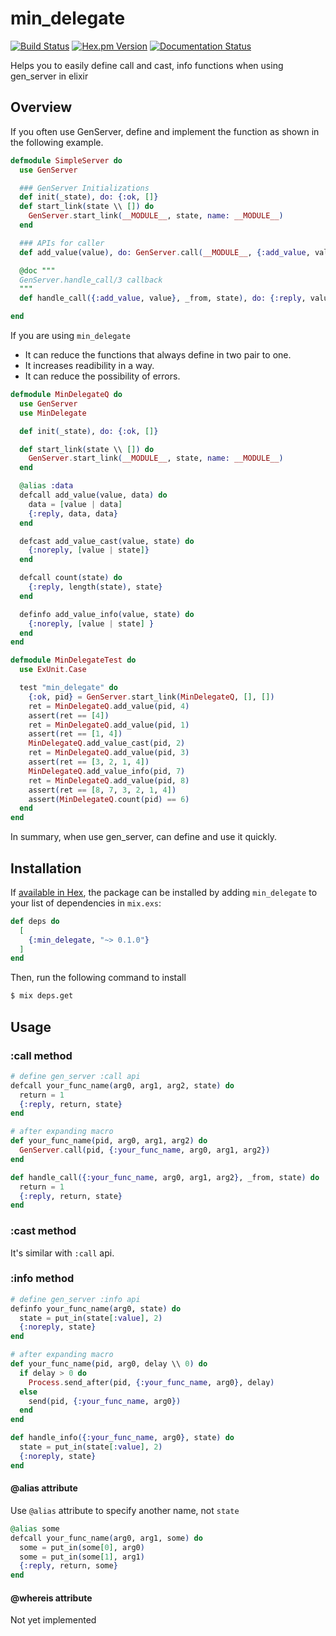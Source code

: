 min_delegate
========
[![Build Status](https://travis-ci.org/kminwoog/min_delegate.svg?branch=master)](https://travis-ci.org/kminwoog/min_delegate) [![Hex.pm Version](https://img.shields.io/hexpm/v/min_delegate.svg)](https://hex.pm/packages/min_delegate) [![Documentation Status](https://readthedocs.org/projects/min-delegate/badge/?version=latest)](http://min-delegate.readthedocs.io/en/latest/?badge=latest)


Helps you to easily define call and cast, info functions when using gen_server in elixir

## Overview

If you often use GenServer, define and implement the function as shown in the following example.

```elixir
defmodule SimpleServer do
  use GenServer

  ### GenServer Initializations
  def init(_state), do: {:ok, []}
  def start_link(state \\ []) do
    GenServer.start_link(__MODULE__, state, name: __MODULE__)
  end

  ### APIs for caller
  def add_value(value), do: GenServer.call(__MODULE__, {:add_value, value})

  @doc """
  GenServer.handle_call/3 callback
  """
  def handle_call({:add_value, value}, _from, state), do: {:reply, value, [value | state]}

end
```

If you are using `min_delegate`

* It can reduce the functions that always define in two pair to one.
* It increases readibility in a way.
* It can reduce the possibility of errors.

```elixir
defmodule MinDelegateQ do
  use GenServer
  use MinDelegate

  def init(_state), do: {:ok, []}

  def start_link(state \\ []) do
    GenServer.start_link(__MODULE__, state, name: __MODULE__)
  end

  @alias :data
  defcall add_value(value, data) do
    data = [value | data]
    {:reply, data, data}
  end

  defcast add_value_cast(value, state) do
    {:noreply, [value | state]}
  end

  defcall count(state) do
    {:reply, length(state), state}
  end

  definfo add_value_info(value, state) do
    {:noreply, [value | state] }
  end
end

defmodule MinDelegateTest do
  use ExUnit.Case

  test "min_delegate" do
    {:ok, pid} = GenServer.start_link(MinDelegateQ, [], [])
    ret = MinDelegateQ.add_value(pid, 4)
    assert(ret == [4])
    ret = MinDelegateQ.add_value(pid, 1)
    assert(ret == [1, 4])
    MinDelegateQ.add_value_cast(pid, 2)
    ret = MinDelegateQ.add_value(pid, 3)
    assert(ret == [3, 2, 1, 4])
    MinDelegateQ.add_value_info(pid, 7)
    ret = MinDelegateQ.add_value(pid, 8)
    assert(ret == [8, 7, 3, 2, 1, 4])
    assert(MinDelegateQ.count(pid) == 6)
  end
end
```

In summary, when use gen_server, can define and use it quickly.


## Installation

If [available in Hex](https://hex.pm/docs/publish), the package can be installed
by adding `min_delegate` to your list of dependencies in `mix.exs`:

```elixir
def deps do
  [
    {:min_delegate, "~> 0.1.0"}
  ]
end
```

Then, run the following command to install

```sh
$ mix deps.get
```
## Usage

### :call method


```elixir
# define gen_server :call api
defcall your_func_name(arg0, arg1, arg2, state) do
  return = 1
  {:reply, return, state}
end
```

```elixir
# after expanding macro
def your_func_name(pid, arg0, arg1, arg2) do
  GenServer.call(pid, {:your_func_name, arg0, arg1, arg2})
end

def handle_call({:your_func_name, arg0, arg1, arg2}, _from, state) do
  return = 1
  {:reply, return, state}
end
```

### :cast method

It's similar with `:call` api.


### :info method

```elixir
# define gen_server :info api
definfo your_func_name(arg0, state) do
  state = put_in(state[:value], 2)
  {:noreply, state}
end
```

```elixir
# after expanding macro
def your_func_name(pid, arg0, delay \\ 0) do
  if delay > 0 do
    Process.send_after(pid, {:your_func_name, arg0}, delay)
  else
    send(pid, {:your_func_name, arg0})
  end
end

def handle_info({:your_func_name, arg0}, state) do
  state = put_in(state[:value], 2)
  {:noreply, state}
end
```

#### @alias attribute

Use `@alias` attribute to specify another name, not `state`

```elixir
@alias some
defcall your_func_name(arg0, arg1, some) do
  some = put_in(some[0], arg0)
  some = put_in(some[1], arg1)
  {:reply, return, some}
end
```


#### @whereis attribute

Not yet implemented

